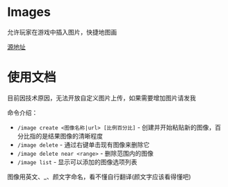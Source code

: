 # Images
允许玩家在游戏中插入图片，快捷地图画

[源地址](hhttps://www.spigotmc.org/resources/custom-images.53036/)

# 使用文档
目前因技术原因，无法开放自定义图片上传，如果需要增加图片请发我

命令介绍：

- `/image create <图像名称|url> [比例百分比]` - 创建并开始粘贴新的图像，百分比指的是结果图像的清晰程度
- `/image delete` - 通过右键单击现有图像来删除它
- `/image delete near <range>` - 删除范围内的图像
- `/image list` - 显示可以添加的图像选项列表

图像用英文、_、颜文字命名，看不懂自行翻译(颜文字应该看得懂吧)